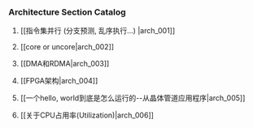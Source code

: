 ### Architecture Section Catalog

1. [[指令集并行 (分支预测, 乱序执行...) |arch_001]]

2. [[core or uncore|arch_002]]

3. [[DMA和RDMA|arch_003]]

4. [[FPGA架构|arch_004]]

5. [[一个hello, world到底是怎么运行的--从晶体管道应用程序|arch_005]]

6. [[关于CPU占用率(Utilization)|arch_006]]